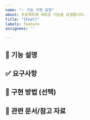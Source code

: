 ```yaml
---
name: "✨ 기능 구현 요청"
about: 프로젝트에 새로운 기능을 요청합니다.
title: "[Feat]"
labels: feature
assignees: ''

---
```


## 📌 기능 설명
<!---어떤 기능을 추가할지 간단히 설명해주세요.--->

## ✅ 요구사항
<!---
- [ ] 기능이 해결해야 하는 문제
- [ ] 사용자가 기대하는 결과
- [ ] 세부 동작 방식
--->

## 📝 구현 방법 (선택)
<!---어떤 방식으로 구현할 수 있을지 아이디어가 있다면 작성해주세요.--->

## 🔗 관련 문서/참고 자료
<!---관련 이슈, 문서, 레퍼런스 링크를 첨부해주세요--->
